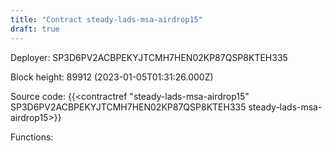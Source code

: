```yaml
---
title: "Contract steady-lads-msa-airdrop15"
draft: true
---
```

Deployer: SP3D6PV2ACBPEKYJTCMH7HEN02KP87QSP8KTEH335


 



Block height: 89912 (2023-01-05T01:31:26.000Z)

Source code: {{<contractref "steady-lads-msa-airdrop15" SP3D6PV2ACBPEKYJTCMH7HEN02KP87QSP8KTEH335 steady-lads-msa-airdrop15>}}

Functions:


